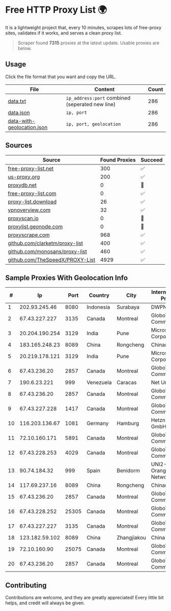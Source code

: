 
# Free HTTP Proxy List 🌍

It is a lightweight project that, every 10 minutes, scrapes lots of free-proxy sites, validates if it works, and serves a clean proxy list.


> Scraper found **7315** proxies at the latest update. Usable proxies are below.

## Usage

Click the file format that you want and copy the URL.


|File|Content|Count|
|----|-------|-----|
|[data.txt](https://raw.githubusercontent.com/themiralay/Proxy-List-World/master/data.txt)|`ip_address:port` combined (seperated new line)|286|
|[data.json](https://raw.githubusercontent.com/themiralay/Proxy-List-World/master/data.json)|`ip, port`|286|
|[data-with-geolocation.json](https://raw.githubusercontent.com/themiralay/Proxy-List-World/master/data-with-geolocation.json)|`ip, port, geolocation`|286|

## Sources

|Source|Found Proxies|Succeed|
|------|-------------|-------|
|[free-proxy-list.net](https://free-proxy-list.net)|300|✅|
|[us-proxy.org](https://www.us-proxy.org)|200|✅|
|[proxydb.net](http://proxydb.net)|0|🚫|
|[free-proxy-list.com](https://free-proxy-list.com/?page=&port=&type%5B%5D=http&type%5B%5D=https&up_time=0&search=Search)|0|✅|
|[proxy-list.download](https://www.proxy-list.download/HTTP)|26|✅|
|[vpnoverview.com](https://vpnoverview.com/privacy/anonymous-browsing/free-proxy-servers)|32|✅|
|[proxyscan.io](https://www.proxyscan.io)|0|🚫|
|[proxylist.geonode.com](https://proxylist.geonode.com/api/proxy-list?limit=300&page=1&sort_by=lastChecked&sort_type=desc&protocols=http,https)|0|🚫|
|[proxyscrape.com](https://api.proxyscrape.com/v2/?request=displayproxies&protocol=http&timeout=10000&country=all&ssl=all&anonymity=all)|968|✅|
|[github.com/clarketm/proxy-list](https://raw.githubusercontent.com/clarketm/proxy-list/master/proxy-list-raw.txt)|400|✅|
|[github.com/monosans/proxy-list](https://raw.githubusercontent.com/monosans/proxy-list/main/proxies/http.txt)|460|✅|
|[github.com/TheSpeedX/PROXY-List](https://raw.githubusercontent.com/TheSpeedX/PROXY-List/master/http.txt)|4929|✅|


## Sample Proxies With Geolocation Info

|#|Ip|Port|Country|City|Internet Service Provider|
|-|--|----|-------|----|-------------------------|
|1|202.93.245.46|8080|Indonesia|Surabaya|DWPNAP|
|2|67.43.227.227|3135|Canada|Montreal|GloboTech Communications|
|3|20.204.190.254|3129|India|Pune|Microsoft Corporation|
|4|183.165.248.23|8089|China|Rongcheng|Chinanet|
|5|20.219.178.121|3129|India|Pune|Microsoft Corporation|
|6|67.43.236.20|2857|Canada|Montreal|GloboTech Communications|
|7|190.6.23.221|999|Venezuela|Caracas|Net Uno|
|8|67.43.236.20|2857|Canada|Montreal|GloboTech Communications|
|9|67.43.227.228|1417|Canada|Montreal|GloboTech Communications|
|10|116.203.136.67|1081|Germany|Hamburg|Hetzner Online GmbH|
|11|72.10.160.171|5891|Canada|Montreal|GloboTech Communications|
|12|67.43.228.253|4029|Canada|Montreal|GloboTech Communications|
|13|90.74.184.32|999|Spain|Benidorm|UNI2-NET - Orange Spain Network|
|14|117.69.237.16|8089|China|Rongcheng|Chinanet|
|15|67.43.236.20|2857|Canada|Montreal|GloboTech Communications|
|16|67.43.228.252|25305|Canada|Montreal|GloboTech Communications|
|17|67.43.227.227|3135|Canada|Montreal|GloboTech Communications|
|18|123.182.59.102|8089|China|Zhangjiakou|China Telecom|
|19|72.10.160.90|25075|Canada|Montreal|GloboTech Communications|
|20|67.43.236.20|2857|Canada|Montreal|GloboTech Communications|



## Contributing

Contributions are welcome, and they are greatly appreciated! Every
little bit helps, and credit will always be given.


